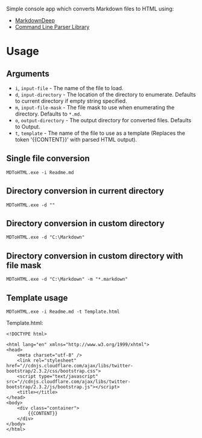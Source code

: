 Simple console app which converts Markdown files to HTML using:

* [MarkdownDeep](http://www.toptensoftware.com/markdowndeep)
* [Command Line Parser Library](https://commandline.codeplex.com/)

# Usage
## Arguments

* `i`, `input-file` - The name of the file to load.
* `d`, `input-directory` - The location of the directory to enumerate. Defaults to current directory if empty string specified.
* `m`, `input-file-mask` - The file mask to use when enumerating the directory. Defaults to `*.md`.
* `o`, `output-directory` - The output directory for converted files. Defaults to Output.
* `t`, `template` - The name of the file to use as a template (Replaces the token '{{CONTENT}}' with parsed HTML output).

## Single file conversion
`MDToHTML.exe -i Readme.md`

## Directory conversion in current directory
`MDToHTML.exe -d ""`

## Directory conversion in custom directory
`MDToHTML.exe -d "C:\Markdown"`

## Directory conversion in custom directory with file mask
`MDToHTML.exe -d "C:\Markdown" -m "*.markdown"`

## Template usage
`MDToHTML.exe -i Readme.md -t Template.html`

Template.html:

	<!DOCTYPE html>

	<html lang="en" xmlns="http://www.w3.org/1999/xhtml">
	<head>
	    <meta charset="utf-8" />
	    <link rel="stylesheet" href="//cdnjs.cloudflare.com/ajax/libs/twitter-bootstrap/2.3.2/css/bootstrap.css">
	    <script type="text/javascript" src="//cdnjs.cloudflare.com/ajax/libs/twitter-bootstrap/2.3.2/js/bootstrap.js"></script>
	    <title></title>
	</head>
	<body>
	    <div class="container">
	        {{CONTENT}}
	    </div>
	</body>
	</html>
